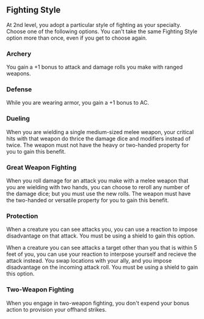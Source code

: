 ## Fighting Style
At 2nd level, you adopt a particular style of fighting as your specialty. Choose one of the following options. You can't take the same Fighting Style option more than once, even if you get to choose again.

### Archery
You gain a +1 bonus to attack and damage rolls you make with ranged weapons.

### Defense
While you are wearing armor, you gain a +1 bonus to AC.

### Dueling
When you are wielding a single medium-sized melee weapon, your critical hits with that weapon do thrice the damage dice and modifiers instead of twice. The weapon must not have the heavy or two-handed property for you to gain this benefit.

### Great Weapon Fighting
When you roll damage for an attack you make with a melee weapon that you are wielding with two hands, you can choose to reroll any number of the damage dice; but you must use the new rolls. The weapon must have the two-handed or versatile property for you to gain this benefit.

### Protection
When a creature you can see attacks you, you can use a reaction to impose disadvantage on that attack. You must be using a shield to gain this option.

When a creature you can see attacks a target other than you that is within 5 feet of you, you can use your reaction to interpose yourself and recieve the attack instead. You swap locations with your ally, and you impose disadvantage on the incoming attack roll. You must be using a shield to gain this option.

### Two-Weapon Fighting
When you engage in two-weapon fighting, you don't expend your bonus action to provision your offhand strikes.
